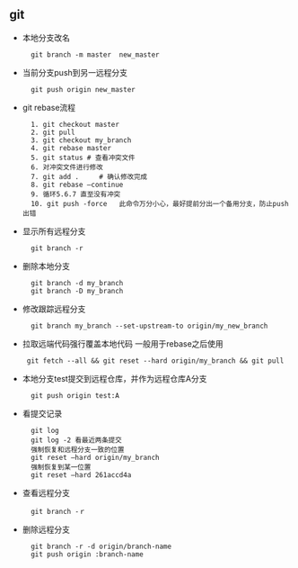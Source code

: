 ## git
- 本地分支改名
 	    
 	    git branch -m master  new_master
- 当前分支push到另一远程分支
 	    
 	    git push origin new_master
- git rebase流程
        
        1. git checkout master
        2. git pull
        3. git checkout my_branch
        4. git rebase master
        5. git status # 查看冲突文件
        6. 对冲突文件进行修改
        7. git add .     # 确认修改完成
        8. git rebase —continue
        9. 循环5.6.7 直至没有冲突
        10. git push -force   此命令万分小心，最好提前分出一个备用分支，防止push出错
- 显示所有远程分支
        
        git branch -r 
- 删除本地分支
 	    
 	    git branch -d my_branch
 	    git branch -D my_branch    
- 修改跟踪远程分支

        git branch my_branch --set-upstream-to origin/my_new_branch
-  拉取远端代码强行覆盖本地代码  一般用于rebase之后使用
 	    
 	    git fetch --all && git reset --hard origin/my_branch && git pull
- 本地分支test提交到远程仓库，并作为远程仓库A分支
        
        git push origin test:A
- 看提交记录
            
        git log 
        git log -2 看最近两条提交
        强制恢复和远程分支一致的位置
        git reset —hard origin/my_branch
        强制恢复到某一位置
        git reset —hard 261accd4a
- 查看远程分支
     
        git branch -ｒ
- 删除远程分支
        
        git branch -r -d origin/branch-name
        git push origin :branch-name

